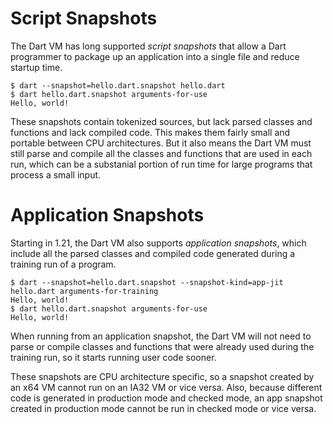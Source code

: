 # Script Snapshots

The Dart VM has long supported *script snapshots* that allow a Dart programmer to package up an application into a single file and reduce startup time.

```
$ dart --snapshot=hello.dart.snapshot hello.dart
$ dart hello.dart.snapshot arguments-for-use
Hello, world!
```

These snapshots contain tokenized sources, but lack parsed classes and functions and lack compiled code. This makes them fairly small and portable between CPU architectures. But it also means the Dart VM must still parse and compile all the classes and functions that are used in each run, which can be a substanial portion of run time for large programs that process a small input.

# Application Snapshots

Starting in 1.21, the Dart VM also supports *application snapshots*, which include all the parsed classes and compiled code generated during a training run of a program.

```
$ dart --snapshot=hello.dart.snapshot --snapshot-kind=app-jit hello.dart arguments-for-training
Hello, world!
$ dart hello.dart.snapshot arguments-for-use
Hello, world!
```

When running from an application snapshot, the Dart VM will not need to parse or compile classes and functions that were already used during the training run, so it starts running user code sooner.

These snapshots are CPU architecture specific, so a snapshot created by an x64 VM cannot run on an IA32 VM or vice versa. Also, because different code is generated in production mode and checked mode, an app snapshot created in production mode cannot be run in checked mode or vice versa.